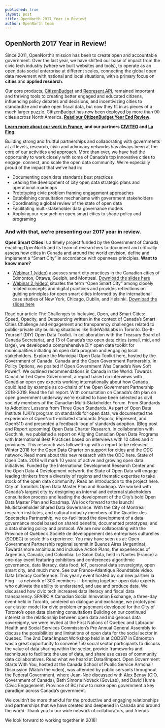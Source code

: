 ```yaml
---
published: true
layout: post
title: OpenNorth 2017 Year in Review!
author: OpenNorth team
---
```


## OpenNorth 2017 Year in Review!

Since 2011, OpenNorth’s mission has been to create open and accountable government. Over the last year, we have shifted our base of impact from the civic tech industry (where we built websites and tools), to operate as an open data social enterprise at different scales, connecting the global open data movement with national and local situations, with a primary focus on **cities** and **applied research**. 

Our core products, [CitizenBudget](http://www.citizenbudget.com/) and [Represent API](https://represent.opennorth.ca/), remained important and thriving tools to creating better engaged and educated citizens, influencing policy debates and decisions, and incentivizing cities to standardize and make open fiscal data, but now they fit in as pieces of a much larger puzzle. CitizenBudget has now been deployed by more than 90 cities across North America. **[Read our CitizenBudget Year End Review](http://www.opennorth.ca/2017/12/19/leading-the-way-budget-engagement-2017.html)**. 

**[Learn more about our work in France](http://www.nordouvert.ca/2017/12/19/budget-citoyen-en-france.html), and our partners [CIVITEO](http://civiteo.fr/) and [La Fing](http://fing.org/?lang=fr).**

Building strong and fruitful partnerships and collaborating with governments at all levels, research, civic and advocacy networks has always been at the core of our activities and approach. More than ever, we have had the opportunity to work closely with some of Canada’s top innovative cities to engage, connect, and scale the open data community. We’re especially proud of the impact that we’ve had in: 

- Documenting open data standards best practices
- Leading the development of city open data strategic plans and operational roadmaps
- Prototyping civic problem framing engagement approaches
- Establishing consultation mechanisms with government stakeholders
- Coordinating a global review of the state of open data 
- Facilitating multi-stakeholder data governance models 
- Applying our research on open smart cities to shape policy and programing


### And with that, we’re presenting our 2017 year in review.

**Open Smart Cities** is a timely project funded by the Government of Canada, enabling OpenNorth and its team of researchers to document and critically assess how cities in Canada and around the world envision, define and implement a “Smart City” in accordance with openness principles. **Want to know more?**
- [Webinar 1 (video)](https://gts-ee.webex.com/ec3100/eventcenter/recording/recordAction.do?theAction=poprecord&siteurl=gts-ee&entappname=url3100&internalRecordTicket=4832534b00000004fb51bcdacec732008c933b37c2cad871a02dcae91abb9ea80b957e20aaa23ab6&renewticket=0&isurlact=true&format=short&rnd=8673760422&RCID=72ee3738d6cc4fb1ab87c1f4944be50d&rID=901086&needFilter=false&recordID=901086&apiname=lsr.php&AT=pb&actappname=ec3100&&SP=EC&entactname=%2FnbrRecordingURL.do&actname=%2Feventcenter%2Fframe%2Fg.do) assesses smart city practices in the Canadian cities of Edmonton, Ottawa, Guelph, and Montreal. [Download the slides here](https://drive.google.com/file/d/0B739vUevKlPgX1ZTSjJZMjZabDg/view) 
- [Webinar 2 (video)](https://vimeo.com/247378746) situates the term “Open Smart City” among closely related concepts and digital practices and provides reflections on guiding principles for open smart cities informed by the international case studies of New York, Chicago, Dublin, and Helsinki. [Download the slides here](https://drive.google.com/file/d/1PI8Vid_V-XeBJWujUaxZxUP6Gf4b2jXj/view)

Read our article The Challenges to Inclusive, Open, and Smart Cities: Speed, Opacity, and Outsourcing written in the context of Canada’s Smart Cities Challenge and engagement and transparency challenges related to public-private city building situations like SideWalkLabs in Toronto. 
Do-It-Yourself (DIY) Open Data Toolkit. In collaboration with the Treasury Board of Canada Secretariat, and 13 of Canada’s top open data cities (small, mid, and large), we developed a comprehensive DIY open data toolkit for municipalities initiating an open data program and engaging local stakeholders. Explore the Municipal Open Data Toolkit here, hosted by the Government of Canada.
Canada and the Open Government Partnership. In Policy Options, we posited if Open Government Was Canada’s New Soft Power?. We outlined recommendations in Canada in the World: Towards Canadian Led Open Government, a report based on interviews with Canadian open gov experts working internationally about how Canada could lead by example as co-chairs of the Open Government Partnership 2018-2019. Read the full report. With consultation on Canada’s 4th plan on open government underway we’re excited to have been selected as civil society members of the Canadian Multi-Stakeholder Forum. 
From Standards to Adoption: Lessons from Three Open Standards. As part of Open Data Institute (UK)’s program on standards for open data, we documented the experience of OpenNorth-initiated standards (Popolo, Represent, and Open511) and presented a feedback loop of standards adoption. (Blog post and Report upcoming) 
Open Data Charter Research. In collaboration with Geothink, we published a report on Aligning Canadian Open Data Programs with International Best Practices based on interviews with 10 cities and 4 provinces. This research was followed-up with a report to be released Winter 2018 for the Open Data Charter on support for cities and the ODC network. Read more about this new research with the ODC here.
State of Open Data. 2018 will mark 10 years of active and growing open data initiatives. Funded by the International Development Research Center and the Open Data 4 Development network, the State of Open Data will engage leading thinkers from a diversity of regions and thematic expertise to take stock of the open data community. Read an introduction to the project here. 
City of Toronto’s Open Data Master Plan and Roadmap. We worked with Canada’s largest city by designing an internal and external stakeholders consultation process and leading the development of the City’s bold Open Data Master Plan and Roadmap. We look forward to the launch! 
Multistakeholder Shared Data Governance. With the City of Montreal, research institutes, and cultural industry members of the Quartier des Spectacles Partnership, we co-facilitated the development of a data governance model based on shared benefits, documented prototypes, and a data sharing policy and protocol. We are now collaborating with the Province of Québec’s Société de développement des entreprises culturelles (SODEC) to scale this experience. 
You may have seen us at:
Open Government Partnership regional summit in Buenos Aires (Argentina), Towards more ambitious and inclusive Action Plans, the experiences of Argentina, Canada, and Colombia. 
Le Salon Data, held in Nantes (France) a one-day event featuring exhibitors and conferences algorithmic governance, data literacy, data food, IoT, personal data sovereignty, open smart city, and much more. See our France-Atlantique Roundtable video. 
Data Literacy Conference. This yearly event hosted by our new partner la Fing -- a network of 300 members -- bringing together open data experts who cultivate the ability to understand, and use and produce data. We discussed how civic tech increases data literacy and fiscal data transparency. 
SPARK: A Canadian Social Innovation Exchange, a three-day event held in Toronto, centered on dialogue and exchange, we prototyped our cluster model for civic problem engagement developed for the City of Toronto’s open data planning consultations
Building on our continued interest in the relationship between open data and indigenous data sovereignty, we were invited at the First Nations of Quebec and Labrador Health and Social Services Commission’s Pre Annual General Assembly to discuss the possibilities and limitations of open data for the social sector in Quebec. 
The 2nd Data4Impact Workshop held in at CODS17 in Edmonton was a great opportunity to convene 150 social sector participants to discuss the value of data sharing within the sector, provide frameworks and techniques to facilitate the use of data, and share use cases of community data collaboratives. Read what we heard at Data4Impact. 
Open Government Starts With You, hosted at the Canada School of Public Service Armchair Discussion (Watch the video), was attended by public servants throughout the Federal Government, where Jean-Noé discussed with Alex Benay (CIO, Government of Canada), Beth Simone Noveck (GovLab), and David Hume (Civic Engagement, Province of BC) how to make open government a key paradigm across Canada’s government.

We couldn’t be more thankful for the productive and engaging relationships and partnerships that we have created and deepened in Canada and around the world. Thank you to our wide network of collaborators, and friends. 

We look forward to working together in 2018!
